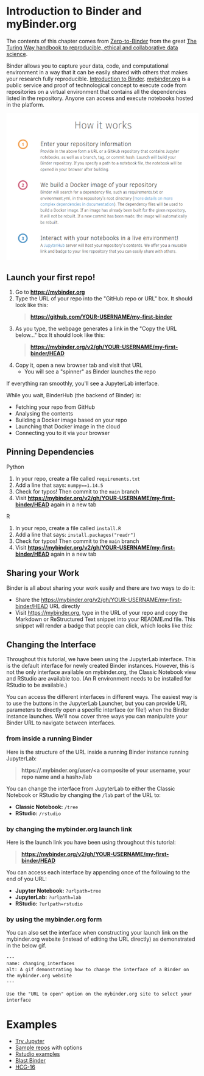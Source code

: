 # Introduction to Binder and myBinder.org

The contents of this chapter comes from [Zero-to-Binder](https://the-turing-way.netlify.app/communication/binder/zero-to-binder.html) from the great [The Turing Way handbook to reproducible, ethical and collaborative data science](https://the-turing-way.netlify.app/welcome.html).

 Binder allows you to capture your data, code, and computational environment in a way that it can be easily shared with others that makes your research fully reproducible. [Introduction to Binder](https://ajstewartlang.github.io/23_introduction_to_binder/knitted_workshop/23_introduction_to_binder.html). [mybinder.org](mybinder.org) is a public service and proof of technological concept to execute code from repositories on a virtual environment that contains all the dependencies listed in the repository. Anyone can access and execute notebooks hosted in the platform.

![](images/mybinder_summary.png)


## Launch your first repo!

1) Go to **<https://mybinder.org>**
2) Type the URL of your repo into the "GitHub repo or URL" box.
   It should look like this:
   > **https://github.com/YOUR-USERNAME/my-first-binder**
3) As you type, the webpage generates a link in the "Copy the URL below..." box
   It should look like this:
   > **https://mybinder.org/v2/gh/YOUR-USERNAME/my-first-binder/HEAD**
4) Copy it, open a new browser tab and visit that URL
   - You will see a "spinner" as Binder launches the repo

If everything ran smoothly, you'll see a JupyterLab interface.

While you wait, BinderHub (the backend of Binder) is:

- Fetching your repo from GitHub
- Analysing the contents
- Building a Docker image based on your repo
- Launching that Docker image in the cloud
- Connecting you to it via your browser


## Pinning Dependencies
Python
1) In your repo, create a file called `requirements.txt`
2) Add a line that says: `numpy==1.14.5`
3) Check for typos! Then commit to the `main` branch
4) Visit **https://mybinder.org/v2/gh/YOUR-USERNAME/my-first-binder/HEAD** again in a new tab

R
1) In your repo, create a file called `install.R`
2) Add a line that says: `install.packages("readr")`
3) Check for typos! Then commit to the `main` branch
4) Visit **https://mybinder.org/v2/gh/YOUR-USERNAME/my-first-binder/HEAD** again in a new tab

## Sharing your Work

Binder is all about sharing your work easily and there are two ways to do it:
 - Share the https://mybinder.org/v2/gh/YOUR-USERNAME/my-first-binder/HEAD URL directly
 - Visit https://mybinder.org, type in the URL of your repo and copy the Markdown or ReStructured Text snippet into your README.md file. This snippet will render a badge that people can click, which looks like this: 

## Changing the Interface

Throughout this tutorial, we have been using the JupyterLab interface.
This is the default interface for newly created Binder instances.
However, this is not the only interface available on mybinder.org, the Classic Notebook view and RStudio are available too.
(An R environment needs to be installed for RStudio to be available.)

You can access the different interfaces in different ways.
The easiest way is to use the buttons in the JupyterLab Launcher, but you can provide URL parameters to directly open a specific interface (or file!) when the Binder instance launches.
We'll now cover three ways you can manipulate your Binder URL to navigate between interfaces.


### from inside a running Binder

Here is the structure of the URL inside a running Binder instance running JupyterLab:

> **https://<some-prefix>.mybinder.org/user/<a composite of your username, your repo name and a hash>/lab**

You can change the interface from JupyterLab to either the Classic Notebook or RStudio by changing the `/lab` part of the URL to:

- **Classic Notebook:** `/tree`
- **RStudio:** `/rstudio`

### by changing the mybinder.org launch link

Here is the launch link you have been using throughout this tutorial:

> **https://mybinder.org/v2/gh/YOUR-USERNAME/my-first-binder/HEAD**

You can access each interface by appending once of the following to the end of you URL:

- **Jupyter Notebook:** `?urlpath=tree`
- **JupyterLab:** `?urlpath=lab`
- **RStudio:** `?urlpath=rstudio`

### by using the mybinder.org form

You can also set the interface when constructing your launch link on the mybinder.org website (instead of editing the URL directly) as demonstrated in the below gif.

```{figure} https://user-images.githubusercontent.com/1448859/53651127-4dabe900-3c46-11e9-8684-2cfde840d4ce.gif
---
name: changing_interfaces
alt: A gif demonstrating how to change the interface of a Binder on the mybinder.org website
---

Use the "URL to open" option on the mybinder.org site to select your interface
```

# Examples

- [Try Jupyter](https://jupyter.org/try)
- [Sample repos](https://mybinder.readthedocs.io/en/latest/examples/sample_repos.html) with options
- [Rstudio examples](https://github.com/binder-examples/r)
- [Blast Binder](https://github.com/fomightez/blast-binder)
- [HCG-16](https://github.com/AMIGA-IAA/hcg-16)

